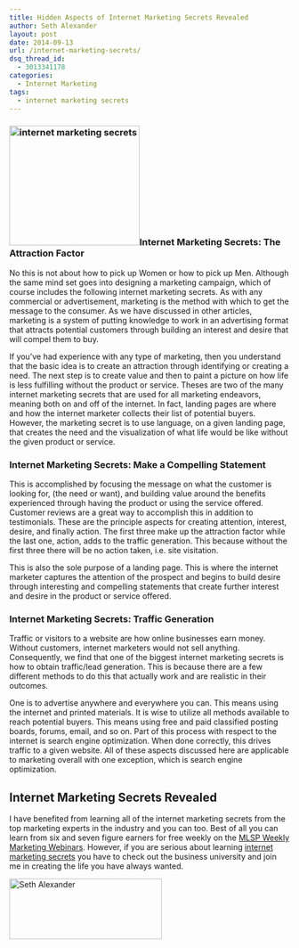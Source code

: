 ```yaml
---
title: Hidden Aspects of Internet Marketing Secrets Revealed
author: Seth Alexander
layout: post
date: 2014-09-13
url: /internet-marketing-secrets/
dsq_thread_id:
  - 3013341178
categories:
  - Internet Marketing
tags:
  - internet marketing secrets
---
```

### <img class="alignleft size-full wp-image-1376" src="http://sethaalexander.com/wp-content/uploads/2013/05/internet-marketing-secrets.jpg" alt="internet marketing secrets" width="234" height="215" />Internet Marketing Secrets: The Attraction Factor

No this is not about how to pick up Women or how to pick up Men. Although the same mind set goes into designing a marketing campaign, which of course includes the following internet marketing secrets. As with any commercial or advertisement, marketing is the method with which to get the message to the consumer. As we have discussed in other articles, marketing is a system of putting knowledge to work in an advertising format that attracts potential customers through building an interest and desire that will compel them to buy.

If you’ve had experience with any type of marketing, then you understand that the basic idea is to create an attraction through identifying or creating a need. The next step is to create value and then to paint a picture on how life is less fulfilling without the product or service. Theses are two of the many internet marketing secrets that are used for all marketing endeavors, meaning both on and off of the internet. In fact, landing pages are where and how the internet marketer collects their list of potential buyers. However, the marketing secret is to use language, on a given landing page, that creates the need and the visualization of what life would be like without the given product or service.

### Internet Marketing Secrets: Make a Compelling Statement

This is accomplished by focusing the message on what the customer is looking for, (the need or want), and building value around the benefits experienced through having the product or using the service offered. Customer reviews are a great way to accomplish this in addition to testimonials. These are the principle aspects for creating attention, interest, desire, and finally action. The first three make up the attraction factor while the last one, action, adds to the traffic generation. This because without the first three there will be no action taken, i.e. site visitation.
  
This is also the sole purpose of a landing page. This is where the internet marketer captures the attention of the prospect and begins to build desire through interesting and compelling statements that create further interest and desire in the product or service offered.

### Internet Marketing Secrets: Traffic Generation

Traffic or visitors to a website are how online businesses earn money. Without customers, internet marketers would not sell anything. Consequently, we find that one of the biggest internet marketing secrets is how to obtain traffic/lead generation. This is because there are a few different methods to do this that actually work and are realistic in their outcomes.

One is to advertise anywhere and everywhere you can. This means using the internet and printed materials. It is wise to utilize all methods available to reach potential buyers. This means using free and paid classified posting boards, forums, email, and so on. Part of this process with respect to the internet is search engine optimization. When done correctly, this drives traffic to a given website. All of these aspects discussed here are applicable to marketing overall with one exception, which is search engine optimization.

## Internet Marketing Secrets Revealed

I have benefited from learning all of the internet marketing secrets from the top marketing experts in the industry and you can too. Best of all you can learn from six and seven figure earners for free weekly on the [MLSP Weekly Marketing Webinars][1]. However, if you are serious about learning [internet marketing secrets][1] you have to check out the business university and join me in creating the life you have always wanted.

[<img class="alignleft size-full wp-image-602" src="http://sethaalexander.com/wp-content/uploads/2012/09/signature.png" alt="Seth Alexander" width="274" height="109" />][2]

 [1]: http://sethalexander.weeklymarketingwebinars.com/?t=saa-internet-marketing-secrets
 [2]: http://sethaalexander.com/about-seth/ "Bio"